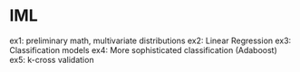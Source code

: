 # IML
ex1: preliminary math, multivariate distributions 
ex2: Linear Regression
ex3: Classification models
ex4: More sophisticated classification (Adaboost)
ex5: k-cross validation

